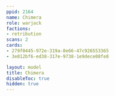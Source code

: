 ```yaml
---
ppid: 2164
name: Chimera
role: warjack
factions:
- retribution
scans: 2
cards:
- 279f0445-972e-319a-8e66-47c926553365
- 3e812bf6-ed38-317e-9738-1e9dece08fe8

layout: model
title: Chimera
disableToc: true
hidden: true
---
```

